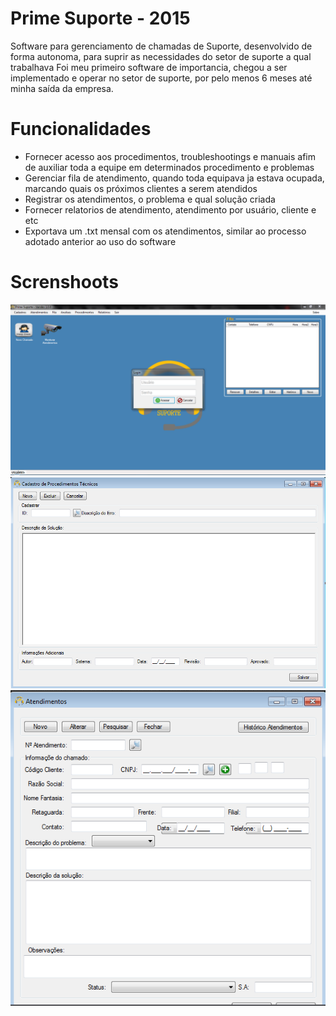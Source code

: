 # Prime Suporte - 2015
Software para gerenciamento de chamadas de Suporte, desenvolvido de forma autonoma, para suprir as necessidades do setor de suporte a qual trabalhava
Foi meu primeiro software de importancia, chegou a ser implementado e operar no setor de suporte, por pelo menos 6 meses até minha saída da empresa.

# Funcionalidades
* Fornecer acesso aos procedimentos, troubleshootings e manuais afim de auxiliar toda a equipe em determinados procedimento e problemas
* Gerenciar fila de atendimento, quando toda equipava ja estava ocupada, marcando quais os próximos clientes a serem atendidos
* Registrar os atendimentos, o problema e qual solução criada
* Fornecer relatorios de atendimento, atendimento por usuário, cliente e etc
* Exportava um .txt mensal com os atendimentos, similar ao processo adotado anterior ao uso do software

# Screnshoots
![Tela Inicial](https://github.com/edenilsonbila/PrimeSuporte/blob/main/Resources/Tela%20Inicial.png?raw=true)
![Cadastro de Procedimentos Técnicos](https://github.com/edenilsonbila/PrimeSuporte/blob/main/Resources/CadProcedimentos.png)
![Registrar Atendimento](https://github.com/edenilsonbila/PrimeSuporte/blob/main/Resources/RegAtendimento.png)

